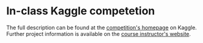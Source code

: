 # In-class Kaggle competetion

The full description can be found at the [competition's homepage](https://inclass.kaggle.com/c/coms4771-spring-2016) on Kaggle. Further project information is available on the [course instructor's website](http://www.satyenkale.com/coms4771/project.html).
